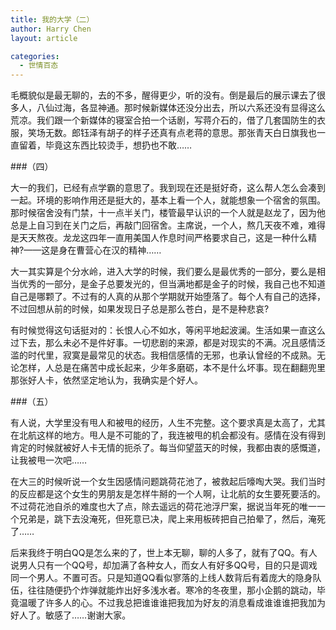 ```yaml
---
title: 我的大学（二）
author: Harry Chen
layout: article

categories:
  - 世情百态
---
```


  毛概貌似是最无聊的，去的不多，醒得更少，听的没有。倒是最后的展示课去了很多人，八仙过海，各显神通。那时候新媒体还没分出去，所以六系还没有显得这么荒凉。我们跟一个新媒体的寝室合拍一个话剧，写蒋介石的，借了几套国防生的衣服，笑场无数。郎钰泽有胡子的样子还真有点老蒋的意思。那张青天白日旗我也一直留着，毕竟这东西比较烫手，想扔也不敢……

###（四）

  大一的我们，已经有点学霸的意思了。我到现在还是挺好奇，这么帮人怎么会凑到一起。环境的影响作用还是挺大的，基本上看一个人，就能想象一个宿舍的氛围。那时候宿舍没有门禁，十一点半关门，楼管最早认识的一个人就是赵龙了，因为他总是上自习到在关门之后，再敲门回宿舍。主席说，一个人，熬几天夜不难，难得是天天熬夜。龙龙这四年一直用美国人作息时间严格要求自己，这是一种什么精神?——这是身在曹营心在汉的精神……

  大一其实算是个分水岭，进入大学的时候，我们要么是最优秀的一部分，要么是相当优秀的一部分，是金子总要发光的，但当满地都是金子的时候，我自己也不知道自己是哪颗了。不过有的人真的从那个学期就开始堕落了。每个人有自己的选择，不过回想从前的时候，如果发现日子总是那么苍白，是不是种悲哀?

  有时候觉得这句话挺对的：长恨人心不如水，等闲平地起波澜。生活如果一直这么过下去，那么未必不是件好事。一切悲剧的来源，都是对现实的不满。况且感情泛滥的时代里，寂寞是最常见的状态。我相信感情的无邪，也承认曾经的不成熟。无论怎样，人总是在痛苦中成长起来，少年多磨砺，本不是什么坏事。现在翻翻兜里那张好人卡，依然坚定地认为，我确实是个好人。

###（五）

  有人说，大学里没有甩人和被甩的经历，人生不完整。这个要求真是太高了，尤其在北航这样的地方。甩人是不可能的了，我连被甩的机会都没有。感情在没有得到肯定的时候就被好人卡无情的扼杀了。每当仰望蓝天的时候，我都由衷的感慨道，让我被甩一次吧……

  在大三的时候听说一个女生因感情问题跳荷花池了，被救起后嚎啕大哭。我们当时的反应都是这个女生的男朋友是怎样牛掰的一个人啊，让北航的女生要死要活的。不过荷花池自杀的难度也大了点，除去遥远的荷花池浮尸案，据说当年死的唯一一个兄弟是，跳下去没淹死，但死意已决，爬上来用板砖把自己拍晕了，然后，淹死了……

  后来我终于明白QQ是怎么来的了，世上本无聊，聊的人多了，就有了QQ。有人说男人只有一个QQ号，却加满了各种女人，而女人有好多QQ号，目的只是调戏同一个男人。不置可否。只是知道QQ看似寥落的上线人数背后有着庞大的隐身队伍，往往随便扔个炸弹就能炸出好多浅水者。寒冷的冬夜里，那小企鹅的跳动，毕竟温暖了许多人的心。不过我总把谁谁谁把我加为好友的消息看成谁谁谁把我加为好人了。敏感了……谢谢大家。
